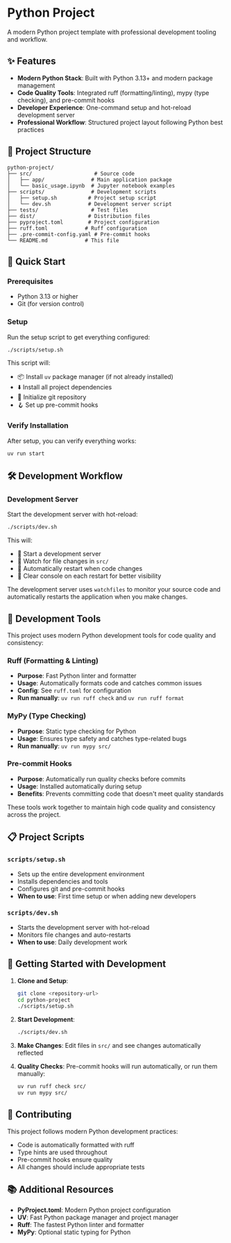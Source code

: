 # Python Project

A modern Python project template with professional development tooling and workflow.

## ✨ Features

- **Modern Python Stack**: Built with Python 3.13+ and modern package management
- **Code Quality Tools**: Integrated ruff (formatting/linting), mypy (type checking), and pre-commit hooks
- **Developer Experience**: One-command setup and hot-reload development server
- **Professional Workflow**: Structured project layout following Python best practices

## 📁 Project Structure

```
python-project/
├── src/                    # Source code
│   ├── app/               # Main application package
│   └── basic_usage.ipynb  # Jupyter notebook examples
├── scripts/               # Development scripts
│   ├── setup.sh          # Project setup script
│   └── dev.sh            # Development server script
├── tests/                 # Test files
├── dist/                 # Distribution files
├── pyproject.toml        # Project configuration
├── ruff.toml            # Ruff configuration
├── .pre-commit-config.yaml # Pre-commit hooks
└── README.md            # This file
```

## 🚀 Quick Start

### Prerequisites

- Python 3.13 or higher
- Git (for version control)

### Setup

Run the setup script to get everything configured:

```bash
./scripts/setup.sh
```

This script will:

- 📦 Install `uv` package manager (if not already installed)
- ⬇️ Install all project dependencies
- 🔧 Initialize git repository
- 🪝 Set up pre-commit hooks

### Verify Installation

After setup, you can verify everything works:

```bash
uv run start
```

## 🛠️ Development Workflow

### Development Server

Start the development server with hot-reload:

```bash
./scripts/dev.sh
```

This will:

- 🚀 Start a development server
- 👀 Watch for file changes in `src/`
- 🔄 Automatically restart when code changes
- 🧹 Clear console on each restart for better visibility

The development server uses `watchfiles` to monitor your source code and automatically restarts the application when you make changes.

## 🔧 Development Tools

This project uses modern Python development tools for code quality and consistency:

### Ruff (Formatting & Linting)

- **Purpose**: Fast Python linter and formatter
- **Usage**: Automatically formats code and catches common issues
- **Config**: See `ruff.toml` for configuration
- **Run manually**: `uv run ruff check` and `uv run ruff format`

### MyPy (Type Checking)

- **Purpose**: Static type checking for Python
- **Usage**: Ensures type safety and catches type-related bugs
- **Run manually**: `uv run mypy src/`

### Pre-commit Hooks

- **Purpose**: Automatically run quality checks before commits
- **Usage**: Installed automatically during setup
- **Benefits**: Prevents committing code that doesn't meet quality standards

These tools work together to maintain high code quality and consistency across the project.

## 📋 Project Scripts

### `scripts/setup.sh`

- Sets up the entire development environment
- Installs dependencies and tools
- Configures git and pre-commit hooks
- **When to use**: First time setup or when adding new developers

### `scripts/dev.sh`

- Starts the development server with hot-reload
- Monitors file changes and auto-restarts
- **When to use**: Daily development work

## 🎯 Getting Started with Development

1. **Clone and Setup**:

   ```bash
   git clone <repository-url>
   cd python-project
   ./scripts/setup.sh
   ```

2. **Start Development**:

   ```bash
   ./scripts/dev.sh
   ```

3. **Make Changes**: Edit files in `src/` and see changes automatically reflected

4. **Quality Checks**: Pre-commit hooks will run automatically, or run them manually:
   ```bash
   uv run ruff check src/
   uv run mypy src/
   ```

## 🤝 Contributing

This project follows modern Python development practices:

- Code is automatically formatted with ruff
- Type hints are used throughout
- Pre-commit hooks ensure quality
- All changes should include appropriate tests

## 📚 Additional Resources

- **PyProject.toml**: Modern Python project configuration
- **UV**: Fast Python package manager and project manager
- **Ruff**: The fastest Python linter and formatter
- **MyPy**: Optional static typing for Python
